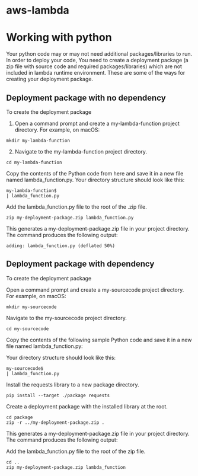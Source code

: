 # aws-lambda

# Working with python
Your python code may or may not need additional packages/libraries to run. 
In order to deploy your code, You need to create a deployment package (a zip file with source code and required packages/libraries) which are not included in lambda runtime environment. These are some of the ways for creating your deployment package.

## Deployment package with no dependency
To create the deployment package

1. Open a command prompt and create a my-lambda-function project directory. For example, on macOS:

```
mkdir my-lambda-function
```

2. Navigate to the my-lambda-function project directory.

```
cd my-lambda-function
```

Copy the contents of the Python code from here and save it in a new file named lambda_function.py. Your directory structure should look like this:

```
my-lambda-function$
| lambda_function.py
```

Add the lambda_function.py file to the root of the .zip file.

```
zip my-deployment-package.zip lambda_function.py
```

This generates a my-deployment-package.zip file in your project directory. The command produces the following output:
```
adding: lambda_function.py (deflated 50%)
```

## Deployment package with dependency

To create the deployment package

Open a command prompt and create a my-sourcecode project directory. For example, on macOS:

```
mkdir my-sourcecode
```

Navigate to the my-sourcecode project directory.

```
cd my-sourcecode
```

Copy the contents of the following sample Python code and save it in a new file named lambda_function.py:

Your directory structure should look like this:

```
my-sourcecode$
| lambda_function.py
```

Install the requests library to a new package directory.

```
pip install --target ./package requests
```

Create a deployment package with the installed library at the root.


```
cd package
zip -r ../my-deployment-package.zip .
```

This generates a my-deployment-package.zip file in your project directory. The command produces the following output:

Add the lambda_function.py file to the root of the zip file.

```
cd ..
zip my-deployment-package.zip lambda_function
```
